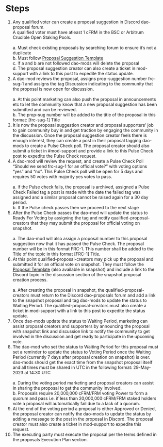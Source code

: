 # Steps

1. Any qualified voter can create a proposal suggestion in Discord dao-proposal forum.\
   A qualified voter must have atleast 1 cFRM in the BSC or Arbitrum Crucible Open Staking Pools.\
   \
   a. Must check existing proposals by searching forum to ensure it’s not a duplicate\
   b. Must follow [Proposal Suggestion Template](https://docs.google.com/document/d/1KWyIue0j64Zcoyo-chDzRvykDZq9-cCEDDpX5ewUllw/edit?usp=sharing)\
   c. If a and b are not followed dao-mods will delete the proposal\
   d. The proposal suggestion creator can also create a ticket in mod-support with a link to this post to expedite the status update.
2. A dao-mod reviews the proposal, assigns prop-suggestion number frc-sug-1 and assigns the tag Discussion indicating to the community that the proposal is now open for discussion.\
   \
   a. At this point marketing can also push the proposal in announcements etc to let the community know that a new proposal suggestion has been submitted and can be reviewed.\
   b. The prop-sug number will be added to the title of the proposal in this format: \[frc-sug-1] Title
3. It is now the proposal suggestion creator and proposal supporters' job to gain community buy in and get traction by engaging the community in the discussion. Once the proposal suggestion creator feels there is enough interest, they can create a post in their proposal tagging dao-mods to create a Pulse Check poll. The proposal creator should also submit a ticket in #mod-support and provide a link to this Pulse Check post to expedite the Pulse Check request.&#x20;
4. A dao-mod will review the request, and create a Pulse Check Poll “Should we send frc-sug-1 for an official vote?” with voting options “yes” and “no”. This Pulse Check poll will be open for 5 days and requires 50 votes with majority yes votes to pass.\
   \
   a. If the Pulse check fails, the proposal is archived, assigned a Pulse Check Failed tag a post is made with the date the failed tag was assigned and a similar proposal cannot be raised again for a 30 day period.\
   b. If the Pulse check passes then we proceed to the next stage
5. After the Pulse Check passes the dao-mod will update the status to Ready For Voting by assigning the tag and notify qualified-proposal-creators that they may submit the proposal for official voting on snapshot. \
   \
   a. The dao-mod will also assign a proposal number to this proposal suggestion now that it has passed the Pulse Check. The proposal number will be in this format FRC-1. This number shall be added to the Title of the topic in this format \[FRC-1] Title.
6. At this point  qualified-proposal-creators may pick up the proposal and submitted it for an official vote on snapshot. They must follow the [Proposal Template](https://docs.google.com/document/u/0/d/1QbZhyn3-a2X85jDsecPs\_e1hsnLMbupk8tlHMepGcq0/edit) (also available in snapshot) and include a link to the Discord topic in the discussion section of the snapshot proposal creation process.\
   \
   a. After creating the proposal in snapshot, the qualified-proposal-creators must return to the Discord dao-proposals forum and add a link to the snapshot proposal and tag dao-mods to update the status to Waiting Period. The qualified-proposal-creators must also create a ticket in mod-support with a link to this post to expedite the status update.
7. Once dao-mods update the status to Waiting Period, marketing can assist proposal creators and supporters by announcing the proposal with snapshot link and discussion link to notify the community to get involved in the discussion and get ready to participate in the upcoming vote.
8. The dao-mod who set the status to Waiting Period for this proposal must set a reminder to update the status to Voting Period once the Waiting Period (currently 7 days after proposal creation on snapshot) is over. dao-mods should get the exact time from the snapshot proposal itself and all times must be shared in UTC in the following format: 29-May-2023 at 14:30 UTC\
   \
   a. During the voting period marketing and proposal creators can assist in sharing the proposal to get the community involved. \
   b. Proposals require 20,000,000 cFRM/FRM voting Power to form a quorum and pass i.e. if less than 20,000,000 cFRM/FRM staked holders vote a proposal will automatically fail due to a lack of a quorum.
9. At the end of the voting period a proposal is either Approved or Denied, the proposal creator can notify the dao-mods to update the status by adding a message to the post in the proposal in Discord. The proposal creator must also create a ticket in mod-support to expedite this request.
10. The executing party must execute the proposal per the terms defined in the proposals Execution Plan section.
